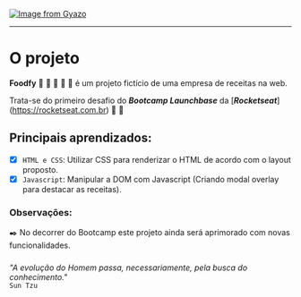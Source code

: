 [![Image from Gyazo](https://i.gyazo.com/75da0a5cc4023f7ba98ddc33f73a2869.gif)](https://gyazo.com/75da0a5cc4023f7ba98ddc33f73a2869)

---
# O projeto  

**Foodfy** :hamburger: :ramen: :pizza: :sushi: :spaghetti: é um projeto fictício de uma empresa de receitas na web. 

Trata-se do primeiro desafio do **_Bootcamp Launchbase_** da [**_Rocketseat_**] (https://rocketseat.com.br) :purple_heart: :rocket: 

## Principais aprendizados:  
- [x] `HTML e CSS`: Utilizar CSS para renderizar o HTML de acordo com o layout proposto.  
- [x] `Javascript`: Manipular a DOM com Javascript (Criando modal overlay para destacar as receitas).   

### Observações:  

:black_nib: No decorrer do Bootcamp este projeto ainda será aprimorado com novas funcionalidades.  

### 

_"A evolução do Homem passa, necessariamente, pela busca do conhecimento."_  
`Sun Tzu`  